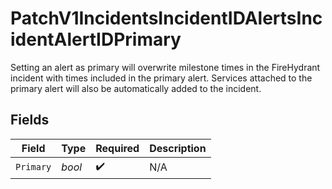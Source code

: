 # PatchV1IncidentsIncidentIDAlertsIncidentAlertIDPrimary

Setting an alert as primary will overwrite milestone times in the FireHydrant incident with times included in the primary alert. Services attached to the primary alert will also be automatically added to the incident.


## Fields

| Field              | Type               | Required           | Description        |
| ------------------ | ------------------ | ------------------ | ------------------ |
| `Primary`          | *bool*             | :heavy_check_mark: | N/A                |